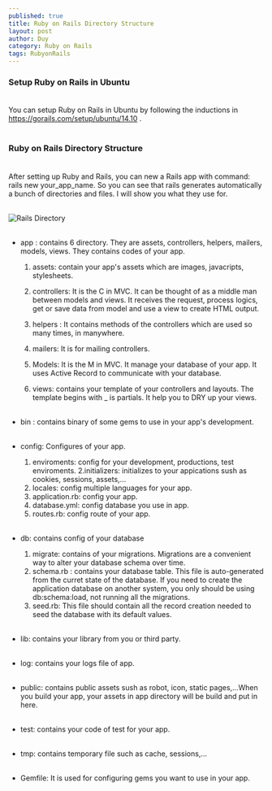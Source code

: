 ```yaml
---
published: true
title: Ruby on Rails Directory Structure
layout: post
author: Duy
category: Ruby on Rails
tags: RubyonRails
---
```

### Setup Ruby on Rails in Ubuntu<br><br>

You can setup Ruby on Rails in Ubuntu by following the inductions in https://gorails.com/setup/ubuntu/14.10 . 
 <br><br>

### Ruby on Rails Directory Structure<br><br>
  
After setting up Ruby and Rails, you can new a Rails app with command: rails new your_app_name. So you can see that rails generates automatically  a bunch of directories and files. I will show you what they use for.<br><br>

![Rails Directory](https://lh4.googleusercontent.com/-32T4Pu-O8RU/VMW1PJXGGNI/AAAAAAABOmA/IDMNPS2p9Xk/s0/railsdirectory.png "Rails Directory")
<br><br>

* app : contains 6 directory. They are assets, controllers, helpers, mailers, models, views. They contains codes of your app.
	1. assets: contain your app's assets which are images, javacripts, stylesheets.

	2. controllers: It is the C in MVC. It can be thought of as a middle man between models and views. It receives the request, process logics, get or save data from model and use a view to create HTML output.

	3. helpers : It contains methods of the controllers which are used so many times, in manywhere.

	4. mailers: It is for mailing controllers.

	5. Models: It is the M in MVC. It manage your database of your app. It uses Active Record to communicate with your database.

	6. views: contains your template of your controllers and layouts. The template begins with _ is partials. It help you to DRY up your views.
 <br><br>

* bin : contains binary of some gems to use in your app's development.
 <br><br>

* config: Configures of your app.
	1. enviroments: config for your development, productions, test enviroments.
	2.initializers: initializes to your appications sush as cookies, sessions, assets,...
	3. locales: config multiple languages for your app.
	4. application.rb: config your app.
	5. database.yml: config database you use in app. 
	6. routes.rb: config route of your app.
<br><br>

* db: contains config of your database
	1. migrate: contains of your migrations. Migrations are a convenient way to alter your database schema over time.
	2. schema.rb : contains your database table. This file is auto-generated from the curret state of the database. If you need to create the application database on another system, you only should be using db:schema:load, not running all the migrations.
	3. seed.rb: This file should contain all the record creation needed to seed the database with its default values.
<br><br>

* lib: contains your library from you or third party.
<br><br>

* log: contains your logs file of app.
<br><br>

* public: contains public assets sush as robot, icon, static pages,...When you build your app, your assets in app directory will be build and put in here.
<br><br>

* test: contains your code of test for your app.
<br><br>

* tmp: contains temporary file such as cache, sessions,...
<br><br>

* Gemfile: It is used for configuring gems you want to use in your app.
